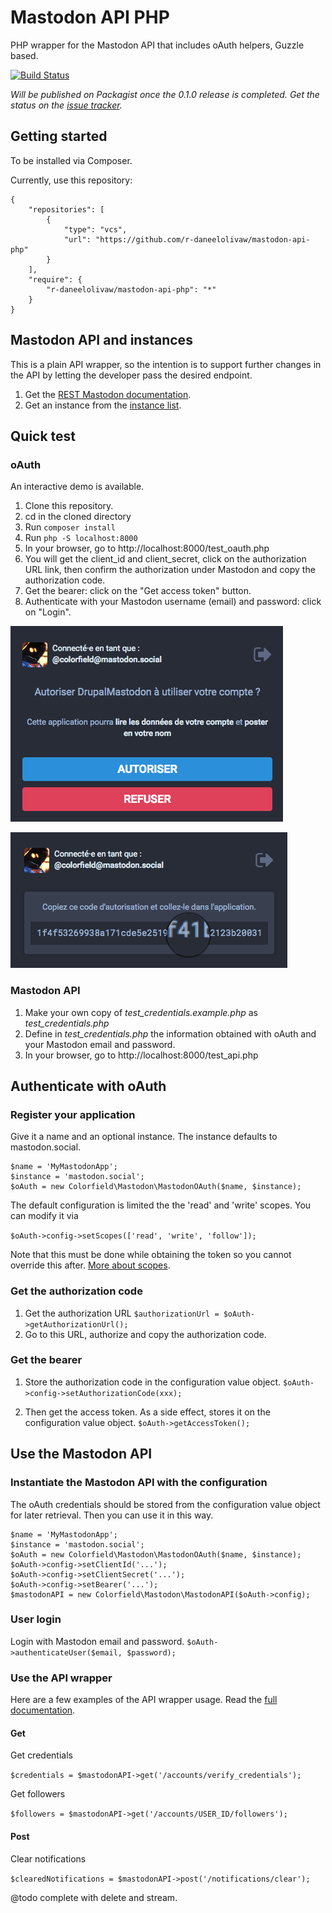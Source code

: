 # Mastodon API PHP

PHP wrapper for the Mastodon API that includes oAuth helpers, Guzzle based.

[![Build Status](https://travis-ci.org/r-daneelolivaw/mastodon-api-php.png)](https://travis-ci.org/r-daneelolivaw/mastodon-api-php)

_Will be published on Packagist once the 0.1.0 release is completed. Get the status on the [issue tracker](https://github.com/r-daneelolivaw/mastodon-api-php/issues?q=is%3Aopen+is%3Aissue+milestone%3A0.1.0)._

## Getting started

To be installed via Composer.

Currently, use this repository:

```
{
    "repositories": [
        {
            "type": "vcs",
            "url": "https://github.com/r-daneelolivaw/mastodon-api-php"
        }
    ],
    "require": {
        "r-daneelolivaw/mastodon-api-php": "*"
    }
}
```

## Mastodon API and instances

This is a plain API wrapper, so the intention is to support further changes in the API by letting the developer pass the desired endpoint.

1. Get the [REST Mastodon documentation](https://github.com/tootsuite/documentation/blob/master/Using-the-API/API.md).
2. Get an instance from the [instance list](https://instances.mastodon.xyz/list).

## Quick test 

### oAuth

An interactive demo is available.

1. Clone this repository.
2. cd in the cloned directory
2. Run `composer install`
3. Run `php -S localhost:8000`
4. In your browser, go to http://localhost:8000/test_oauth.php
5. You will get the client_id and client_secret, click on the authorization URL link, then confirm the authorization under Mastodon and copy the authorization code.
6. Get the bearer: click on the "Get access token" button.
7. Authenticate with your Mastodon username (email) and password: click on "Login".

![Authorize your application](documentation/images/mastodon-authorize.png?raw=true "Authorize your application")

![Authorize your application](documentation/images/mastodon-authorization-code.png?raw=true "Authorization code")

### Mastodon API

1. Make your own copy of _test_credentials.example.php_ as _test_credentials.php_
2. Define in _test_credentials.php_ the information obtained with oAuth and your Mastodon email and password.
3. In your browser, go to http://localhost:8000/test_api.php

## Authenticate with oAuth

### Register your application

Give it a name and an optional instance. 
The instance defaults to mastodon.social.

```
$name = 'MyMastodonApp';
$instance = 'mastodon.social';
$oAuth = new Colorfield\Mastodon\MastodonOAuth($name, $instance);
```

The default configuration is limited the the 'read' and 'write' scopes.
You can modify it via

```$oAuth->config->setScopes(['read', 'write', 'follow']);```

Note that this must be done while obtaining the token so you cannot override this after.
[More about scopes](https://github.com/tootsuite/documentation/blob/master/Using-the-API/OAuth-details.md).

### Get the authorization code

1. Get the authorization URL `$authorizationUrl = $oAuth->getAuthorizationUrl();`
2. Go to this URL, authorize and copy the authorization code.

### Get the bearer

1. Store the authorization code in the configuration value object.
`$oAuth->config->setAuthorizationCode(xxx);`

2. Then get the access token. As a side effect, stores it on the configuration value object.
`$oAuth->getAccessToken();`

## Use the Mastodon API

### Instantiate the Mastodon API with the configuration

The oAuth credentials should be stored from the configuration value object for later retrieval.
Then you can use it in this way.

```
$name = 'MyMastodonApp';
$instance = 'mastodon.social';
$oAuth = new Colorfield\Mastodon\MastodonOAuth($name, $instance);
$oAuth->config->setClientId('...');
$oAuth->config->setClientSecret('...');
$oAuth->config->setBearer('...');
$mastodonAPI = new Colorfield\Mastodon\MastodonAPI($oAuth->config);
```

### User login

Login with Mastodon email and password.
`$oAuth->authenticateUser($email, $password);`

### Use the API wrapper

Here are a few examples of the API wrapper usage.
Read the [full documentation](https://github.com/tootsuite/documentation/blob/master/Using-the-API/API.md).

#### Get 

Get credentials

```$credentials = $mastodonAPI->get('/accounts/verify_credentials');```

Get followers

```$followers = $mastodonAPI->get('/accounts/USER_ID/followers');```

#### Post

Clear notifications

```$clearedNotifications = $mastodonAPI->post('/notifications/clear');```

@todo complete with delete and stream.